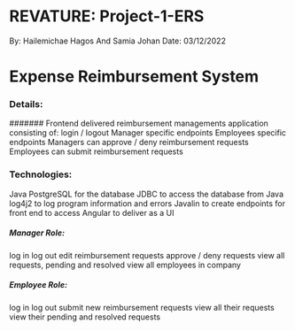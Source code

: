 
# REVATURE: Project-1-ERS
By: Hailemichae Hagos And Samia Johan
Date: 03/12/2022

# Expense Reimbursement System
### Details:
####### Frontend delivered reimbursement managements application consisting of:
login / logout
Manager specific endpoints
Employees specific endpoints
Managers can approve / deny reimbursement requests
Employees can submit reimbursement requests

### Technologies:
Java
PostgreSQL for the database
JDBC to access the database from Java
log4j2 to log program information and errors
Javalin to create endpoints for front end to access
Angular to deliver as a UI

##### Manager Role:

log in
log out
edit reimbursement requests
approve / deny requests
view all requests, pending and resolved
view all employees in company

##### Employee Role:
log in
log out
submit new reimbursement requests
view all their requests
view their pending and resolved requests





